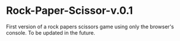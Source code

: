 # Rock-Paper-Scissor-v.0.1
First version of a rock papers scissors
game using only the browser's console. To be updated in the future.
